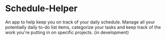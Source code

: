 # Schedule-Helper
An app to help keep you on track of your daily schedule. Manage all your potentially daily to-do list items, categorize your tasks and keep track of the work you're putting in on specific projects. (in development)

